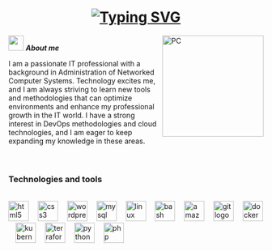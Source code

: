 <h1 align="center"><a href="https://git.io/typing-svg"><img src="https://readme-typing-svg.demolab.com?font=Courier+Prime&size=40&pause=1000&color=F7F7F7&center=true&width=800&height=60&lines=Hello+World!+I'm+Miriam+Ruiz" alt="Typing SVG" /></a></h1>
<!--  -->
<img align="right" width=200px alt="PC" src="https://media1.tenor.com/m/hs6IuO3pDh8AAAAC/pixel-art.gif" /> 

<img src="https://media.giphy.com/media/ObNTw8Uzwy6KQ/giphy.gif" width="30px">&nbsp;***About me***

I am a passionate IT professional with a background in Administration of Networked Computer Systems. Technology excites me, and I am always striving to learn new tools and methodologies that can optimize environments and enhance my professional growth in the IT world. I have a strong interest in DevOps methodologies and cloud technologies, and I am eager to keep expanding my knowledge in these areas.
<br><br><br>

<h3>Technologies and tools</h3>
<br clear="both">
<div align="left">
  <img src="https://cdn.jsdelivr.net/gh/devicons/devicon/icons/html5/html5-original.svg" height="40" alt="html5 logo"  />
  <img width="10" />
  <img src="https://cdn.jsdelivr.net/gh/devicons/devicon/icons/css3/css3-original.svg" height="40" alt="css3 logo"  />
  <img width="10" />
  <img src="https://cdn.simpleicons.org/wordpress/21759B" height="40" alt="wordpress logo"  />
  <img width="10" />
  <img src="https://cdn.jsdelivr.net/gh/devicons/devicon/icons/mysql/mysql-original.svg" height="40" alt="mysql logo"  />
  <img width="10" />
  <img src="https://cdn.simpleicons.org/linux/FCC624" height="40" alt="linux logo"  />
  <img width="10" />
  <img src="https://cdn.jsdelivr.net/gh/devicons/devicon/icons/bash/bash-original.svg" height="40" alt="bash logo"  />
  <img width="10" />
  <img src="https://cdn.jsdelivr.net/gh/devicons/devicon/icons/amazonwebservices/amazonwebservices-original-wordmark.svg" height="40" alt="amazonwebservices logo"  />
  <img width="10" />
  <img src="https://cdn.jsdelivr.net/gh/devicons/devicon/icons/git/git-original.svg" height="40" alt="git logo"  />
  <img width="10" />
  <img src="https://cdn.simpleicons.org/docker/2496ED" height="40" alt="docker logo"  />
  <img width="10" />
  <img src="https://cdn.jsdelivr.net/gh/devicons/devicon/icons/kubernetes/kubernetes-plain.svg" height="40" alt="kubernetes logo"  />
  <img width="10" />
  <img src="https://cdn.jsdelivr.net/gh/devicons/devicon/icons/terraform/terraform-original.svg" height="40" alt="terraform logo"  />
  <img width="10" />
  <img src="https://cdn.jsdelivr.net/gh/devicons/devicon/icons/python/python-original.svg" height="40" alt="python logo"  />
  <img width="10" />
  <img src="https://cdn.jsdelivr.net/gh/devicons/devicon/icons/php/php-original.svg" height="40" alt="php logo"  />
</div>

###

<!---
miriamruiz2/miriamruiz2 is a ✨ special ✨ repository because its `README.md` (this file) appears on your GitHub profile.
You can click the Preview link to take a look at your changes.
--->
